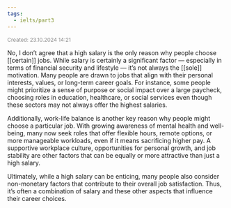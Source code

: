 ```yaml
---
tags:
  - ielts/part3
---
```

<span style="font-size:12px; color:#888888;">Created: 23.10.2024 14:21</span>

No, I don’t agree that a high salary is the only reason why people choose [[certain]] jobs. While salary is certainly a significant factor — especially in terms of financial security and lifestyle — it’s not always the [[sole]] motivation. Many people are drawn to jobs that align with their personal interests, values, or long-term career goals. For instance, some people might prioritize a sense of purpose or social impact over a large paycheck, choosing roles in education, healthcare, or social services even though these sectors may not always offer the highest salaries.
  
Additionally, work-life balance is another key reason why people might choose a particular job. With growing awareness of mental health and well-being, many now seek roles that offer flexible hours, remote options, or more manageable workloads, even if it means sacrificing higher pay. A supportive workplace culture, opportunities for personal growth, and job stability are other factors that can be equally or more attractive than just a high salary.

Ultimately, while a high salary can be enticing, many people also consider non-monetary factors that contribute to their overall job satisfaction. Thus, it’s often a combination of salary and these other aspects that influence their career choices.